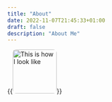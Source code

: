 ```yaml
---
title: "About"
date: 2022-11-07T21:45:33+01:00
draft: false
description: "About Me" 
---
```




{{<image src="I.png" alt="This is how I look like" position="center" style="border-radius: 8px; height: 100px; width:100px;">}}


